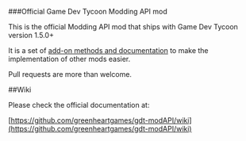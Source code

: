 ###Official Game Dev Tycoon Modding API mod

This is the official Modding API mod that ships with Game Dev Tycoon version 1.5.0+

It is a set of [add-on methods and documentation](https://github.com/greenheartgames/gdt-modAPI/wiki "Wiki") to make the implementation of other mods easier.

Pull requests are more than welcome.

##Wiki

Please check the official documentation at:

[https://github.com/greenheartgames/gdt-modAPI/wiki](https://github.com/greenheartgames/gdt-modAPI/wiki)
